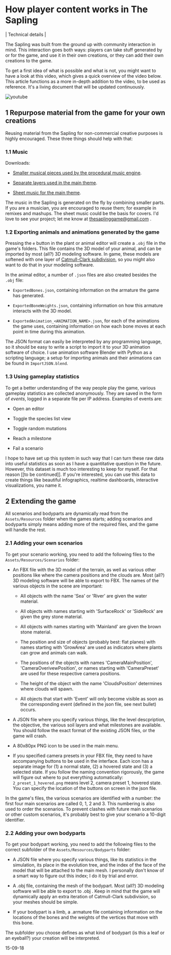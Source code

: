 How player content works in The Sapling
=======================================

| Technical details |

The Sapling was built from the ground up with community interaction in mind. This interaction goes both ways: players can take stuff generated by or for the game, and use it in their own creations, or they can add their own creations to the game. 

To get a first idea of what is possible and what is not, you might want to have a look at this video, which gives a quick overview of the video below. This article functions as a more in-depth addition to the video, to be used as reference. It's a living document that will be updated continuously.

![youtube](I35AcldO-n8)


1 Repurpose material from the game for your own creations
---------------------------------------------------------
Reusing material from the Sapling for non-commercial creative purposes is highly encouraged. These three things should help with that:

### 1.1 Music

Downloads:

* [Smaller musical pieces used by the procedural music engine](/static/procedural_music_pieces.zip).

* [Separate layers used in the main theme](/static/separate_layers_main_theme.zip).

* [Sheet music for the main theme](/static/main_theme_sheet_music.pdf).

The music in the Sapling is generated on the fly by combining smaller parts. If you are a musician, you are encouraged to reuse them; for example in remixes and mashups. The sheet music could be the basis for covers. I'd love to see your project; let me know at thesaplinggame@gmail.com .

### 1.2 Exporting animals and animations generated by the game

Pressing the `e` button in the plant or animal editor will create a `.obj` file in the game's folders. This file contains the 3D model of your animal, and can be imported by most (all?) 3D modeling software. In game, these models are softened with one layer of [Catmull-Clark subdivision](https://en.wikipedia.org/wiki/Catmull%E2%80%93Clark_subdivision_surface), so you might also want to do that in your modeling software.

In the animal editor, a number of `.json` files are also created besides the `.obj` file:

* `ExportedBones.json`, containing information on the armature the game has generated.

* `ExportedBoneWeights.json`, containing information on how this armature interacts with the 3D model.

* `ExportedAnimation_<ANIMATION_NAME>.json`, for each of the animations the game uses, containing information on how each bone moves at each point in time during this animation.

The JSON format can easily be interpreted by any programming language, so it should be easy to write a script to import it to your 3D animation software of choice. I use animation software Blender with Python as a scripting language; a setup for importing animals and their animations can be found in `ImportJSON.blend`.

### 1.3 Using gameplay statistics

To get a better understanding of the way people play the game, various gameplay statistics are collected anonymously. They are saved in the form of _events_, logged in a separate file per IP address. Examples of events are:

* Open an editor

* Toggle the species list view

* Toggle random mutations

* Reach a milestone

* Fail a scenario

I hope to have set up this system in such way that I can turn these raw data into useful statistics as soon as I have a quantitative question in the future. However, this dataset is much too interesting to keep for myself. For that reason [[to be continued]]. If you're interested, you can use this data to create things like beautiful infographics, realtime dashboards, interactive visualizations, you name it.

2 Extending the game
--------------------

All scenarios and bodyparts are dynamically read from the `Assets/Resources` folder when the games starts; adding scenarios and bodyparts simply means adding more of the required files, and the game will handle the rest.

### 2.1 Adding your own scenarios

To get your scenario working, you need to add the following files to the `Assets/Resources/Scenarios` folder:

* An FBX file with the 3D model of the terrain, as well as various other positions like where the camera positions and the clouds are. Most (all?) 3D modeling software will be able to export to FBX. The names of the various objects in the scene are important:
    
    * All objects with the name 'Sea' or 'River' are given the water material.
    
    * All objects with names starting with 'SurfaceRock' or 'SideRock' are given the grey stone material.
    
    * All objects with names starting with 'Mainland' are given the brown stone material.
    
    * The position and size of objects (probably best: flat planes) with names starting with 'GrowArea' are used as indicators where plants can grow and animals can walk.
    
    * The positions of the objects with names 'CameraMainPosition', 'CameraOverivewPosition', or names starting with 'CameraPreset' are used for these respective camera positions.
    
    * The height of the object with the name 'CloudsPosition' determines where clouds will spawn.
    
    * All objects that start with 'Event<INTEGER>' will only become visible as soon as the corresponding event (defined in the json file, see next bullet) occurs.

* A JSON file where you specify various things, like the level descpription, the objective, the various soil layers and what milestones are available. You should follow the exact format of the existing JSON files, or the game will crash.

* A 80x80px PNG icon to be used in the main menu.

* If you specified camera presets in your FBX file, they need to have accompanying buttons to be used in the interface. Each icon has a separate image for (1) a normal state, (2) a hovered state and (3) a selected state. If you follow the naming convention rigorously, the game will figure out where to put everything automatically: `2_preset_1_hovered.png` means level 2, camera preset 1, hovered state. You can specify the location of the buttons on screen in the json file.

In the game's files, the various scenarios are identified with a number: the first four main scenarios are called 0, 1, 2 and 3. This numbering is also used to order the scenarios. To prevent clashes with future main scenarios or other custom scenarios, it's probably best to give your scenario a 10-digit identifier.

### 2.2 Adding your own bodyparts

To get your bodypart working, you need to add the following files to the correct subfolder of the `Assets/Resources/Bodyparts` folder:

* A JSON file where you specify various things, like its statistics in the simulation, its place in the evolution tree, and the index of the face of the model that will be attached to the main mesh. I personally don't know of a smart way to figure out this index; I do it by trial and error.

* A .obj file, containing the mesh of the bodypart. Most (all?) 3D modeling software will be able to export to .obj . Keep in mind that the game will dynamically apply an extra iteration of Catmull-Clark subdivision, so your meshes should be simple.

* If your bodypart is a limb, a .armature file containing information on the locations of the bones and the weights of the vertices that move with this bone.

The subfolder you choose defines as what kind of bodypart (is this a leaf or an eyeball?) your creation will be interpreted.


15-09-18